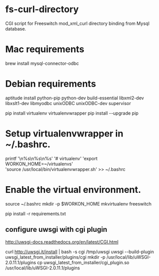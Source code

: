 # fs-curl-directory
CGI script for Freeswitch mod_xml_curl directory binding from Mysql database.

# Mac requirements
brew install mysql-connector-odbc

# Debian requirements
aptitude install python-pip python-dev build-essential libxml2-dev \
libxslt1-dev libmyodbc unixODBC unixODBC-dev supervisor

pip install virtualenv virtualenvwrapper
pip install --upgrade pip

# Setup virtualenvwrapper in ~/.bashrc.
printf '\n%s\n%s\n%s' '# virtualenv' 'export WORKON_HOME=~/virtualenvs' \
'source /usr/local/bin/virtualenvwrapper.sh' >> ~/.bashrc

# Enable the virtual environment.
source ~/.bashrc
mkdir -p $WORKON_HOME
mkvirtualenv freeswitch

pip install -r requirements.txt

## configure uwsgi with cgi plugin
http://uwsgi-docs.readthedocs.org/en/latest/CGI.html

curl http://uwsgi.it/install | bash -s cgi /tmp/uwsgi
uwsgi --build-plugin uwsgi_latest_from_installer/plugins/cgi
mkdir -p /usr/local/lib/uWSGI-2.0.11.1/plugins
cp uwsgi_latest_from_installer/cgi_plugin.so /usr/local/lib/uWSGI-2.0.11.1/plugins
